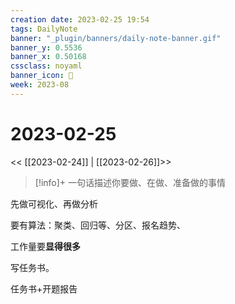 ```yaml
---
creation date: 2023-02-25 19:54
tags: DailyNote
banner: "_plugin/banners/daily-note-banner.gif"
banner_y: 0.5536
banner_x: 0.50168
cssclass: noyaml
banner_icon: 💌
week: 2023-08
---
```


# 2023-02-25

<< [[2023-02-24]] | [[2023-02-26]]>>


> [!info]+ 一句话描述你要做、在做、准备做的事情
> 


先做可视化、再做分析

要有算法：聚类、回归等、分区、报名趋势、

工作量要**显得很多**

写任务书。

任务书+开题报告